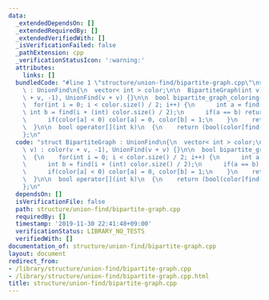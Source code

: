 ```yaml
---
data:
  _extendedDependsOn: []
  _extendedRequiredBy: []
  _extendedVerifiedWith: []
  _isVerificationFailed: false
  _pathExtension: cpp
  _verificationStatusIcon: ':warning:'
  attributes:
    links: []
  bundledCode: "#line 1 \"structure/union-find/bipartite-graph.cpp\"\nstruct BipartiteGraph\
    \ : UnionFind\n{\n  vector< int > color;\n\n  BipartiteGraph(int v) : color(v\
    \ + v, -1), UnionFind(v + v) {}\n\n  bool bipartite_graph_coloring()\n  {\n  \
    \  for(int i = 0; i < color.size() / 2; i++) {\n      int a = find(i);\n     \
    \ int b = find(i + (int) color.size() / 2);\n      if(a == b) return (false);\n\
    \      if(color[a] < 0) color[a] = 0, color[b] = 1;\n    }\n    return (true);\n\
    \  }\n\n  bool operator[](int k)\n  {\n    return (bool(color[find(k)]));\n  }\n\
    };\n"
  code: "struct BipartiteGraph : UnionFind\n{\n  vector< int > color;\n\n  BipartiteGraph(int\
    \ v) : color(v + v, -1), UnionFind(v + v) {}\n\n  bool bipartite_graph_coloring()\n\
    \  {\n    for(int i = 0; i < color.size() / 2; i++) {\n      int a = find(i);\n\
    \      int b = find(i + (int) color.size() / 2);\n      if(a == b) return (false);\n\
    \      if(color[a] < 0) color[a] = 0, color[b] = 1;\n    }\n    return (true);\n\
    \  }\n\n  bool operator[](int k)\n  {\n    return (bool(color[find(k)]));\n  }\n\
    };\n"
  dependsOn: []
  isVerificationFile: false
  path: structure/union-find/bipartite-graph.cpp
  requiredBy: []
  timestamp: '2019-11-30 22:41:48+09:00'
  verificationStatus: LIBRARY_NO_TESTS
  verifiedWith: []
documentation_of: structure/union-find/bipartite-graph.cpp
layout: document
redirect_from:
- /library/structure/union-find/bipartite-graph.cpp
- /library/structure/union-find/bipartite-graph.cpp.html
title: structure/union-find/bipartite-graph.cpp
---
```


